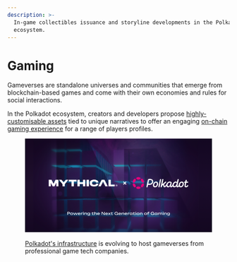 ```yaml
---
description: >-
  In-game collectibles issuance and storyline developments in the Polkadot
  ecosystem.
---
```


# Gaming

Gameverses are standalone universes and communities that emerge from blockchain-based games and come with their own economies and rules for social interactions.

In the Polkadot ecosystem, creators and developers propose [highly-customisable assets](game-assets.md) tied to unique narratives to offer an engaging [on-chain gaming experience](game-development.md) for a range of players profiles.

<figure><img src="../../../.gitbook/assets/O_GMythosPolkadot.PNG" alt="A poster highlighting the migration of Mythical games&#x27; ecosystem to Polkadot network."><figcaption><p><a href="https://polkadot.network/blog/polkadot-and-mythical-games">Polkadot's infrastructure</a> is evolving to host gameverses from professional game tech companies. </p></figcaption></figure>

